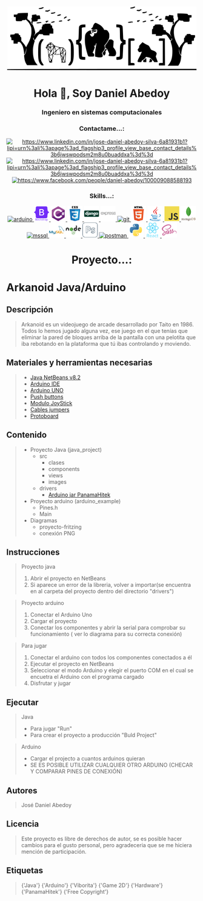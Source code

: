 <p align="center">
<img src="https://github.com/DanielAbedoy/daniel-abedoy-portafolio/blob/gh-pages/media/logo-figuras-500-170px.png?raw=true"
class="img-logo"
/>
</p>


<h1 align="center">Hola 👋, Soy Daniel Abedoy</h1>
<h3 align="center">Ingeniero en sistemas computacionales</h3>

<h3 align="center">Contactame...:</h3>
<p align="center">
<a href="https://github.com/DanielAbedoy" target="_blank"><img align="" src="https://cdn.jsdelivr.net/npm/simple-icons@3.0.1/icons/github.svg" alt="https://www.linkedin.com/in/jose-daniel-abedoy-silva-6a81931b1?lipi=urn%3ali%3apage%3ad_flagship3_profile_view_base_contact_details%3b6jwswpodsm2m8u0buaddxa%3d%3d" height="30" width="40" /></a><a href="https://linkedin.com/in/https://www.linkedin.com/in/jose-daniel-abedoy-silva-6a81931b1?lipi=urn%3ali%3apage%3ad_flagship3_profile_view_base_contact_details%3b6jwswpodsm2m8u0buaddxa%3d%3d" target="_blank"><img align="" src="https://cdn.jsdelivr.net/npm/simple-icons@3.0.1/icons/linkedin.svg" alt="https://www.linkedin.com/in/jose-daniel-abedoy-silva-6a81931b1?lipi=urn%3ali%3apage%3ad_flagship3_profile_view_base_contact_details%3b6jwswpodsm2m8u0buaddxa%3d%3d" height="30" width="40" /></a><a href="https://fb.com/https://www.facebook.com/people/daniel-abedoy/100009088588193" target="_blank"><img align="" src="https://cdn.jsdelivr.net/npm/simple-icons@3.0.1/icons/facebook.svg" alt="https://www.facebook.com/people/daniel-abedoy/100009088588193" height="30" width="40" /></a>

<h3 align="center">Skills...:</h3>
<p align="center"> <a href="https://www.arduino.cc/" target="_blank"> <img src="https://cdn.worldvectorlogo.com/logos/arduino-1.svg" alt="arduino" width="40" height="40"/> </a> <a href="https://getbootstrap.com" target="_blank"> <img src="https://raw.githubusercontent.com/devicons/devicon/master/icons/bootstrap/bootstrap-plain-wordmark.svg" alt="bootstrap" width="40" height="40"/> </a> <a href="https://www.w3schools.com/cs/" target="_blank"> <img src="https://raw.githubusercontent.com/devicons/devicon/master/icons/csharp/csharp-original.svg" alt="csharp" width="40" height="40"/> </a> <a href="https://www.w3schools.com/css/" target="_blank"> <img src="https://raw.githubusercontent.com/devicons/devicon/master/icons/css3/css3-original-wordmark.svg" alt="css3" width="40" height="40"/> </a> <a href="https://www.djangoproject.com/" target="_blank"> <img src="https://raw.githubusercontent.com/devicons/devicon/master/icons/django/django-original.svg" alt="django" width="40" height="40"/> </a> <a href="https://expressjs.com" target="_blank"> <img src="https://raw.githubusercontent.com/devicons/devicon/master/icons/express/express-original-wordmark.svg" alt="express" width="40" height="40"/> </a> <a href="https://git-scm.com/" target="_blank"> <img src="https://www.vectorlogo.zone/logos/git-scm/git-scm-icon.svg" alt="git" width="40" height="40"/> </a> <a href="https://www.w3.org/html/" target="_blank"> <img src="https://raw.githubusercontent.com/devicons/devicon/master/icons/html5/html5-original-wordmark.svg" alt="html5" width="40" height="40"/> </a> <a href="https://www.java.com" target="_blank"> <img src="https://raw.githubusercontent.com/devicons/devicon/master/icons/java/java-original.svg" alt="java" width="40" height="40"/> </a> <a href="https://developer.mozilla.org/en-US/docs/Web/JavaScript" target="_blank"> <img src="https://raw.githubusercontent.com/devicons/devicon/master/icons/javascript/javascript-original.svg" alt="javascript" width="40" height="40"/> </a> <a href="https://www.mongodb.com/" target="_blank"> <img src="https://raw.githubusercontent.com/devicons/devicon/master/icons/mongodb/mongodb-original-wordmark.svg" alt="mongodb" width="40" height="40"/> </a> <a href="https://www.microsoft.com/en-us/sql-server" target="_blank"> <img src="https://cdn.worldvectorlogo.com/logos/microsoft-sql-server.svg" alt="mssql" width="40" height="40"/> </a> <a href="https://www.mysql.com/" target="_blank"> <img src="https://raw.githubusercontent.com/devicons/devicon/master/icons/mysql/mysql-original-wordmark.svg" alt="mysql" width="40" height="40"/> </a> <a href="https://nodejs.org" target="_blank"> <img src="https://raw.githubusercontent.com/devicons/devicon/master/icons/nodejs/nodejs-original-wordmark.svg" alt="nodejs" width="40" height="40"/> </a> <a href="https://www.photoshop.com/en" target="_blank"> <img src="https://raw.githubusercontent.com/devicons/devicon/master/icons/photoshop/photoshop-line.svg" alt="photoshop" width="40" height="40"/> </a> <a href="https://postman.com" target="_blank"> <img src="https://www.vectorlogo.zone/logos/getpostman/getpostman-icon.svg" alt="postman" width="40" height="40"/> </a> <a href="https://www.python.org" target="_blank"> <img src="https://raw.githubusercontent.com/devicons/devicon/master/icons/python/python-original.svg" alt="python" width="40" height="40"/> </a> <a href="https://reactjs.org/" target="_blank"> <img src="https://raw.githubusercontent.com/devicons/devicon/master/icons/react/react-original-wordmark.svg" alt="react" width="40" height="40"/> </a> <a href="https://sass-lang.com" target="_blank"> <img src="https://raw.githubusercontent.com/devicons/devicon/master/icons/sass/sass-original.svg" alt="sass" width="40" height="40"/> </a> </p>
<p>
</p>

<h1 align="center">
Proyecto...:
</h1>

# Arkanoid Java/Arduino

## Descripción
> Arkanoid es un videojuego de arcade desarrollado por Taito en 1986. Todos lo hemos jugado alguna vez, ese juego en el que tenías que eliminar la pared de bloques arriba de la pantalla con una pelotita que iba rebotando en la plataforma que tú ibas controlando y moviendo.

## Materiales y herramientas necesarias
> - [Java NetBeans v8.2 ](https://netbeans.org/downloads/8.0.1/zip.html?pagelang=es "Java NetBeans v8.2 ")
> - [Arduino IDE](https://www.arduino.cc/en/software "Arduino IDE")
> - [Arduino UNO](https://store.arduino.cc/usa/arduino-uno-rev3 "Arduino UNO")
> - [Push buttons](https://uelectronics.com/etiqueta-producto/boton-4-pines/ "Push buttons")
> - [Modulo JoyStick ](https://uelectronics.com/producto/modulo-ky-023-sensor-joystick/ "Modulo JoyStick ")
> - [Cables jumpers](https://uelectronics.com/producto/65-cables-proto-jumpers-jumper-macho/ "Cables jumpers")
> - [Protoboard ](https://uelectronics.com/producto/protoboard-deslizable-830-pts/ "Protoboard ")

## Contenido
> + Proyecto Java (java_project)
>   + src 
>     + clases
>     + components
>     +  views
>     + images
>   + drivers
>     + [Arduino jar PanamaHitek](http://panamahitek.com/tag/libreria-arduino-para-java/ "Arduino jar PanamaHitek")
> + Proyecto arduino (arduino_example)
>   + Pines.h
>   + Main
> + Diagramas
>   + proyecto-fritzing
>   + conexión PNG


## Instrucciones
> Proyecto java
> 1. Abrir el proyecto en NetBeans
> 2. Si aparece un error de la libreria, volver a importar(se encuentra en al carpeta del proyecto dentro del directorio "drivers")

> Proyecto   arduino
> 1. Conectar el Arduino Uno
> 2. Cargar el proyecto
> 3. Conectar los componentes y abrir la serial para comprobar su funcionamiento ( ver lo diagrama para su correcta conexión)

> Para jugar
> 1. Conectar el arduino con todos los componentes conectados a él
> 2. Ejecutar el proyecto en NetBeans
> 3. Seleccionar el modo Arduino y elegir el puerto COM en el cual se encuetra el Arduino con el programa cargado
> 4. Disfrutar y jugar

## Ejecutar
> Java 
> - Para jugar "Run"
> - Para crear el proyecto a producción "Buld Project"

> Arduino 
> - Cargar el projecto a cuantos arduinos quieran
> - SE ES POSIBLE UTILIZAR CUALQUIER OTRO ARDUINO (CHECAR Y COMPARAR PINES DE CONEXIÓN)

## Autores
> José Daniel Abedoy

## Licencia
> Este proyecto es libre de derechos de autor, se es posible hacer cambios para el gusto personal, pero agradeceria que se me hiciera mención de participación.

## Etiquetas
> {'Java'} {'Arduino'} {'Viborita'} {'Game 2D'} {'Hardware'} {'PanamaHitek'} {'Free Copyright'}
